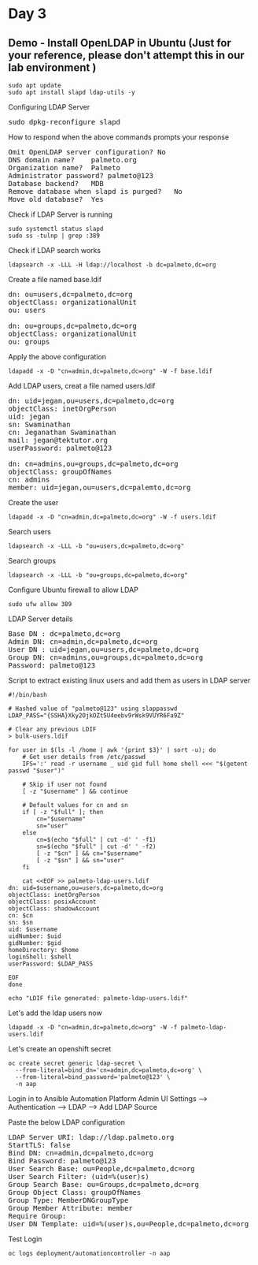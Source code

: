 # Day 3

## Demo - Install OpenLDAP in Ubuntu (Just for your reference, please don't attempt this in our lab environment )
```
sudo apt update
sudo apt install slapd ldap-utils -y
```


Configuring LDAP Server
<pre>
sudo dpkg-reconfigure slapd  
</pre>

How to respond when the above commands prompts your response
<pre>
Omit OpenLDAP server configuration?	No
DNS domain name?	palmeto.org
Organization name?	Palmeto
Administrator password?	palmeto@123
Database backend?	MDB
Remove database when slapd is purged?	No
Move old database?	Yes
</pre>

Check if LDAP Server is running
```
sudo systemctl status slapd
sudo ss -tulnp | grep :389
```

Check if LDAP search works
```
ldapsearch -x -LLL -H ldap://localhost -b dc=palmeto,dc=org
```

Create a file named base.ldif
<pre>
dn: ou=users,dc=palmeto,dc=org
objectClass: organizationalUnit
ou: users

dn: ou=groups,dc=palmeto,dc=org
objectClass: organizationalUnit
ou: groups  
</pre>

Apply the above configuration
```
ldapadd -x -D "cn=admin,dc=palmeto,dc=org" -W -f base.ldif
```

Add LDAP users, creat a file named users.ldif
<pre>
dn: uid=jegan,ou=users,dc=palmeto,dc=org
objectClass: inetOrgPerson
uid: jegan
sn: Swaminathan
cn: Jeganathan Swaminathan
mail: jegan@tektutor.org
userPassword: palmeto@123

dn: cn=admins,ou=groups,dc=palmeto,dc=org
objectClass: groupOfNames
cn: admins
member: uid=jegan,ou=users,dc=palemto,dc=org  
</pre>

Create the user
```
ldapadd -x -D "cn=admin,dc=palmeto,dc=org" -W -f users.ldif
```

Search users
```
ldapsearch -x -LLL -b "ou=users,dc=palmeto,dc=org"
```

Search groups
```
ldapsearch -x -LLL -b "ou=groups,dc=palmeto,dc=org"
```

Configure Ubuntu firewall to allow LDAP
```
sudo ufw allow 389
```

LDAP Server details
<pre>
Base DN : dc=palmeto,dc=org
Admin DN: cn=admin,dc=palmeto,dc=org
User DN	: uid=jegan,ou=users,dc=palmeto,dc=org
Group DN: cn=admins,ou=groups,dc=palmeto,dc=org
Password: palmeto@123
</pre>

Script to extract existing linux users and add them as users in LDAP server
```
#!/bin/bash

# Hashed value of "palmeto@123" using slappasswd
LDAP_PASS="{SSHA}Xky2OjkOZt5U4eebv9rWsk9VUYR6Fa9Z"

# Clear any previous LDIF
> bulk-users.ldif

for user in $(ls -l /home | awk '{print $3}' | sort -u); do
    # Get user details from /etc/passwd
    IFS=':' read -r username _ uid gid full home shell <<< "$(getent passwd "$user")"

    # Skip if user not found
    [ -z "$username" ] && continue

    # Default values for cn and sn
    if [ -z "$full" ]; then
        cn="$username"
        sn="user"
    else
        cn=$(echo "$full" | cut -d' ' -f1)
        sn=$(echo "$full" | cut -d' ' -f2)
        [ -z "$cn" ] && cn="$username"
        [ -z "$sn" ] && sn="user"
    fi

    cat <<EOF >> palmeto-ldap-users.ldif
dn: uid=$username,ou=users,dc=palmeto,dc=org
objectClass: inetOrgPerson
objectClass: posixAccount
objectClass: shadowAccount
cn: $cn
sn: $sn
uid: $username
uidNumber: $uid
gidNumber: $gid
homeDirectory: $home
loginShell: $shell
userPassword: $LDAP_PASS

EOF
done

echo "LDIF file generated: palmeto-ldap-users.ldif"
```

Let's add the ldap users now
```
ldapadd -x -D "cn=admin,dc=palmeto,dc=org" -W -f palmeto-ldap-users.ldif
```

Let's create an openshift secret
```
oc create secret generic ldap-secret \
  --from-literal=bind_dn='cn=admin,dc=palmeto,dc=org' \
  --from-literal=bind_password='palmeto@123' \
  -n aap
```

Login in to Ansible Automation Platform Admin UI
Settings --> Authentication --> LDAP --> Add LDAP Source

Paste the below LDAP configuration
<pre>
LDAP Server URI: ldap://ldap.palmeto.org
StartTLS: false
Bind DN: cn=admin,dc=palmeto,dc=org
Bind Password: palmeto@123
User Search Base: ou=People,dc=palmeto,dc=org
User Search Filter: (uid=%(user)s)
Group Search Base: ou=Groups,dc=palmeto,dc=org
Group Object Class: groupOfNames
Group Type: MemberDNGroupType
Group Member Attribute: member
Require Group: <optional LDAP group DN>
User DN Template: uid=%(user)s,ou=People,dc=palmeto,dc=org    
</pre>

Test Login
```
oc logs deployment/automationcontroller -n aap
```
